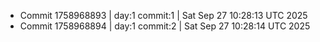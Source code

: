- Commit 1758968893 | day:1 commit:1 | Sat Sep 27 10:28:13 UTC 2025
- Commit 1758968894 | day:1 commit:2 | Sat Sep 27 10:28:14 UTC 2025

